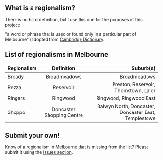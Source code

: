 ## What is a regionalism?
There is no hard definition, but I use this one for the purposes of this project:

"a word or phrase that is used or found only in a particular part of Melbourne" (adopted from [Cambridge Dictionary](https://dictionary.cambridge.org/dictionary/english/regionalism).

## List of regionalisms in Melbourne

| Regionalism | Definition | Suburb(s) |
|:--------|:-------:|--------:|
| Broady  | Broadmeadows | Broadmeadows |
| Rezza  | Reservoir | Preston, Reservoir, Thomstown, Lalor |
| Ringers  | Ringwood | Ringwood, Ringwood East |
| Shoppo  | Doncaster Shopping Centre | Balwyn North, Doncaster, Doncaster East, Templestowe |

## Submit your own!
Know of a regionalism in Melbourne that is missing from the list? Please submit it using the [Issues section](https://github.com/philam/melbourneregionalisms/issues).
